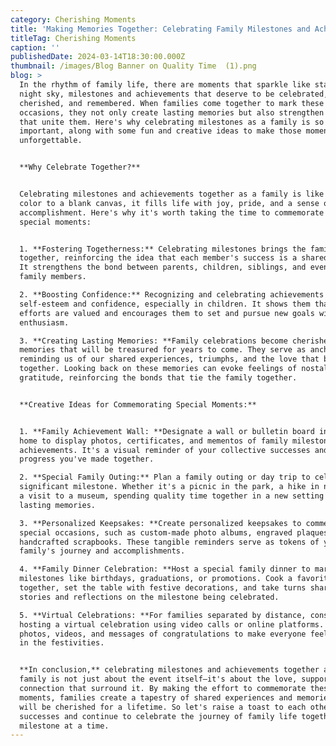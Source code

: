 ```yaml
---
category: Cherishing Moments
title: 'Making Memories Together: Celebrating Family Milestones and Achievements'
titleTag: Cherishing Moments
caption: ''
publishedDate: 2024-03-14T18:30:00.000Z
thumbnail: /images/Blog Banner on Quality Time  (1).png
blog: >
  In the rhythm of family life, there are moments that sparkle like stars in the
  night sky, milestones and achievements that deserve to be celebrated,
  cherished, and remembered. When families come together to mark these special
  occasions, they not only create lasting memories but also strengthen the bonds
  that unite them. Here's why celebrating milestones as a family is so
  important, along with some fun and creative ideas to make those moments
  unforgettable.


  **Why Celebrate Together?**


  Celebrating milestones and achievements together as a family is like adding
  color to a blank canvas, it fills life with joy, pride, and a sense of
  accomplishment. Here's why it's worth taking the time to commemorate these
  special moments:


  1. **Fostering Togetherness:** Celebrating milestones brings the family
  together, reinforcing the idea that each member's success is a shared victory.
  It strengthens the bond between parents, children, siblings, and even extended
  family members.

  2. **Boosting Confidence:** Recognizing and celebrating achievements boosts
  self-esteem and confidence, especially in children. It shows them that their
  efforts are valued and encourages them to set and pursue new goals with
  enthusiasm.

  3. **Creating Lasting Memories: **Family celebrations become cherished
  memories that will be treasured for years to come. They serve as anchors,
  reminding us of our shared experiences, triumphs, and the love that binds us
  together. Looking back on these memories can evoke feelings of nostalgia and
  gratitude, reinforcing the bonds that tie the family together.


  **Creative Ideas for Commemorating Special Moments:**


  1. **Family Achievement Wall: **Designate a wall or bulletin board in your
  home to display photos, certificates, and mementos of family milestones and
  achievements. It's a visual reminder of your collective successes and the
  progress you've made together.

  2. **Special Family Outing:** Plan a family outing or day trip to celebrate a
  significant milestone. Whether it's a picnic in the park, a hike in nature, or
  a visit to a museum, spending quality time together in a new setting creates
  lasting memories.

  3. **Personalized Keepsakes: **Create personalized keepsakes to commemorate
  special occasions, such as custom-made photo albums, engraved plaques, or
  handcrafted scrapbooks. These tangible reminders serve as tokens of your
  family's journey and accomplishments.

  4. **Family Dinner Celebration: **Host a special family dinner to mark
  milestones like birthdays, graduations, or promotions. Cook a favorite meal
  together, set the table with festive decorations, and take turns sharing
  stories and reflections on the milestone being celebrated.

  5. **Virtual Celebrations: **For families separated by distance, consider
  hosting a virtual celebration using video calls or online platforms. Share
  photos, videos, and messages of congratulations to make everyone feel included
  in the festivities.


  **In conclusion,** celebrating milestones and achievements together as a
  family is not just about the event itself—it's about the love, support, and
  connection that surround it. By making the effort to commemorate these special
  moments, families create a tapestry of shared experiences and memories that
  will be cherished for a lifetime. So let's raise a toast to each other's
  successes and continue to celebrate the journey of family life together, one
  milestone at a time.
---
```


